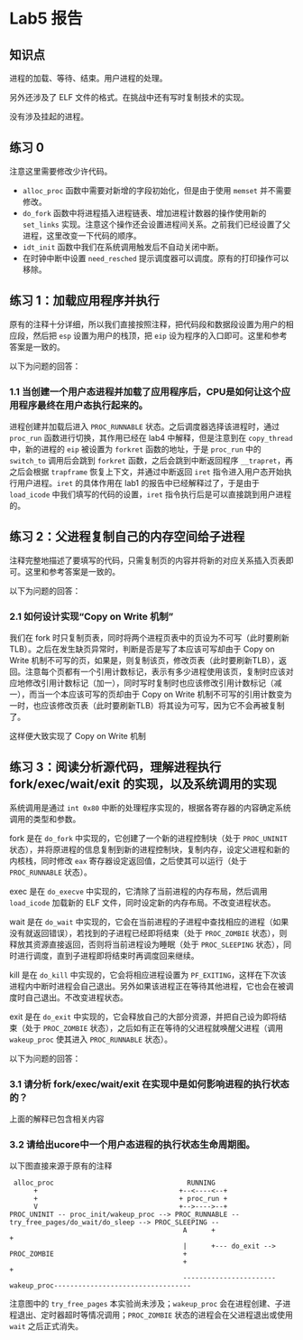 # Lab5 报告

## 知识点

进程的加载、等待、结束。用户进程的处理。

另外还涉及了 ELF 文件的格式。在挑战中还有写时复制技术的实现。

没有涉及挂起的进程。

## 练习 0

注意这里需要修改少许代码。
- `alloc_proc` 函数中需要对新增的字段初始化，但是由于使用 `memset` 并不需要修改。
- `do_fork` 函数中将进程插入进程链表、增加进程计数器的操作使用新的 `set_links` 实现。注意这个操作还会设置进程间关系。之前我们已经设置了父进程，这里改变一下代码的顺序。
- `idt_init` 函数中我们在系统调用触发后不自动关闭中断。
- 在时钟中断中设置 `need_resched` 提示调度器可以调度。原有的打印操作可以移除。

## 练习 1：加载应用程序并执行

原有的注释十分详细，所以我们直接按照注释，把代码段和数据段设置为用户的相应段，然后把 `esp` 设置为用户的栈顶，把 `eip` 设为程序的入口即可。这里和参考答案是一致的。

以下为问题的回答：

### 1.1 当创建一个用户态进程并加载了应用程序后，CPU是如何让这个应用程序最终在用户态执行起来的。

进程创建并加载后进入 `PROC_RUNNABLE` 状态。之后调度器选择该进程时，通过 `proc_run` 函数进行切换，其作用已经在 lab4 中解释，但是注意到在 `copy_thread` 中，新的进程的 `eip` 被设置为 `forkret` 函数的地址，于是 `proc_run` 中的 `switch_to` 调用后会跳到 `forkret` 函数，之后会跳到中断返回程序 `__trapret`，再之后会根据 `trapframe` 恢复上下文，并通过中断返回 `iret` 指令进入用户态开始执行用户进程。`iret` 的具体作用在 lab1 的报告中已经解释过了，于是由于 `load_icode` 中我们填写的代码的设置，`iret` 指令执行后是可以直接跳到用户进程的。

## 练习 2：父进程复制自己的内存空间给子进程

注释完整地描述了要填写的代码，只需复制页的内容并将新的对应关系插入页表即可。这里和参考答案是一致的。

以下为问题的回答：

### 2.1 如何设计实现“Copy on Write 机制”

我们在 fork 时只复制页表，同时将两个进程页表中的页设为不可写（此时要刷新TLB）。之后在发生缺页异常时，判断是否是写了本应该可写却由于 Copy on Write 机制不可写的页，如果是，则复制该页，修改页表（此时要刷新TLB），返回。注意每个页都有一个引用计数标记，表示有多少进程使用该页，复制时应该对应地修改引用计数标记（加一），同时写时复制时也应该修改引用计数标记（减一），而当一个本应该可写的页却由于 Copy on Write 机制不可写的引用计数变为一时，也应该修改页表（此时要刷新TLB）将其设为可写，因为它不会再被复制了。

这样便大致实现了 Copy on Write 机制

## 练习 3：阅读分析源代码，理解进程执行 fork/exec/wait/exit 的实现，以及系统调用的实现

系统调用是通过 `int 0x80` 中断的处理程序实现的，根据各寄存器的内容确定系统调用的类型和参数。

fork 是在 `do_fork` 中实现的，它创建了一个新的进程控制块（处于 `PROC_UNINIT` 状态），并将原进程的信息复制到新的进程控制块，复制内存，设定父进程和新的内核栈，同时修改 `eax` 寄存器设定返回值，之后使其可以运行（处于 `PROC_RUNNABLE` 状态）。

exec 是在 `do_execve` 中实现的，它清除了当前进程的内存布局，然后调用 `load_icode` 加载新的 ELF 文件，同时设定新的内存布局。不改变进程状态。

wait 是在 `do_wait` 中实现的，它会在当前进程的子进程中查找相应的进程（如果没有就返回错误），若找到的子进程已经即将结束（处于 `PROC_ZOMBIE` 状态），则释放其资源直接返回，否则将当前进程设为睡眠（处于 `PROC_SLEEPING` 状态），同时进行调度，直到子进程即将结束时再调度回来继续。

kill 是在 `do_kill` 中实现的，它会将相应进程设置为 `PF_EXITING`，这样在下次该进程内中断时进程会自己退出。另外如果该进程正在等待其他进程，它也会在被调度时自己退出。不改变进程状态。

exit 是在 `do_exit` 中实现的，它会释放自己的大部分资源，并把自己设为即将结束（处于 `PROC_ZOMBIE` 状态），之后如有正在等待的父进程就唤醒父进程（调用 `wakeup_proc` 使其进入 `PROC_RUNNABLE` 状态）。

以下为问题的回答：

### 3.1 请分析 fork/exec/wait/exit 在实现中是如何影响进程的执行状态的？

上面的解释已包含相关内容

### 3.2 请给出ucore中一个用户态进程的执行状态生命周期图。

以下图直接来源于原有的注释

```
 alloc_proc                                 RUNNING
      +                                   +--<----<--+
      +                                   + proc_run +
      V                                   +-->---->--+
PROC_UNINIT -- proc_init/wakeup_proc --> PROC_RUNNABLE -- try_free_pages/do_wait/do_sleep --> PROC_SLEEPING --
                                           A      +                                                           +
                                           |      +--- do_exit --> PROC_ZOMBIE                                +
                                           +                                                                  +
                                           -----------------------wakeup_proc----------------------------------
```

注意图中的 `try_free_pages` 本实验尚未涉及；`wakeup_proc` 会在进程创建、子进程退出、定时器超时等情况调用；`PROC_ZOMBIE` 状态的进程会在父进程退出或使用 `wait` 之后正式消失。

